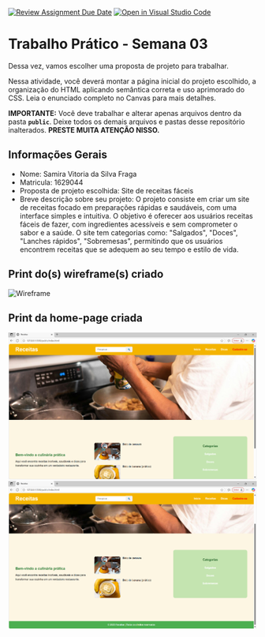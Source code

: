 [![Review Assignment Due Date](https://classroom.github.com/assets/deadline-readme-button-22041afd0340ce965d47ae6ef1cefeee28c7c493a6346c4f15d667ab976d596c.svg)](https://classroom.github.com/a/lzSD2mJw)
[![Open in Visual Studio Code](https://classroom.github.com/assets/open-in-vscode-2e0aaae1b6195c2367325f4f02e2d04e9abb55f0b24a779b69b11b9e10269abc.svg)](https://classroom.github.com/online_ide?assignment_repo_id=20160062&assignment_repo_type=AssignmentRepo)
# Trabalho Prático - Semana 03

Dessa vez, vamos escolher uma proposta de projeto para trabalhar.

Nessa atividade, você deverá montar a página inicial do projeto escolhido, a organização do HTML aplicando semântica correta e uso aprimorado do CSS. Leia o enunciado completo no Canvas para mais detalhes.

**IMPORTANTE:** Você deve trabalhar e alterar apenas arquivos dentro da pasta **`public`**. Deixe todos os demais arquivos e pastas desse repositório inalterados. **PRESTE MUITA ATENÇÃO NISSO.**

## Informações Gerais

- Nome: Samira Vitoria da Silva Fraga
- Matricula: 1629044
- Proposta de projeto escolhida: Site de receitas fáceis
- Breve descrição sobre seu projeto: O projeto consiste em criar um site de receitas focado em preparações rápidas e saudáveis, com uma interface simples e intuitiva. O objetivo é oferecer aos usuários receitas fáceis de fazer, com ingredientes acessíveis e sem comprometer o sabor e a saúde. O site tem categorias como: "Salgados", "Doces", "Lanches rápidos", "Sobremesas", permitindo que os usuários encontrem receitas que se adequem ao seu tempo e estilo de vida.


## Print do(s) wireframe(s) criado

![Wireframe](/public/imagensReadme/Cópia%20de%20RECEITAS.png)


## Print da home-page criada

![Home page](/public/imagensReadme/print1.png)
![Home page](/public/imagensReadme/print2.png)
